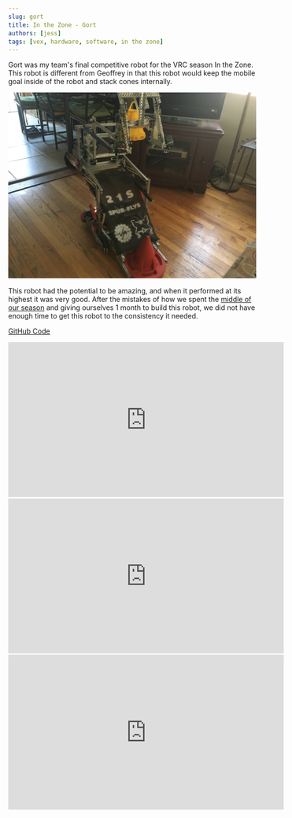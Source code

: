 ```yaml
---
slug: gort
title: In the Zone - Gort
authors: [jess]
tags: [vex, hardware, software, in the zone]
---
```


Gort was my team's final competitive robot for the VRC season In the Zone. This robot is different from Geoffrey in that this robot would keep the mobile goal inside of the robot and stack cones internally.

![](banner.jpg)

<!--truncate-->

This robot had the potential to be amazing, and when it performed at its highest it was very good.  After the mistakes of how we spent the [middle of our season](https://www.roboticsisez.com/projects/middle-in-the-zone) and giving ourselves 1 month to build this robot, we did not have enough time to get this robot to the consistency it needed.    

[GitHub Code](https://github.com/Unionjackjz1/GORT)
<iframe width="560" height="315" src="https://www.youtube.com/embed/glahhBM9XQA?si=v3Sn6-h3PDXDrbJf" title="YouTube video player" frameborder="0" allow="accelerometer; autoplay; clipboard-write; encrypted-media; gyroscope; picture-in-picture; web-share" allowfullscreen></iframe>  
<iframe width="560" height="315" src="https://www.youtube.com/embed/ommpbahUyoY?si=jPxcI-MGm3ebHPJ-" title="YouTube video player" frameborder="0" allow="accelerometer; autoplay; clipboard-write; encrypted-media; gyroscope; picture-in-picture; web-share" allowfullscreen></iframe>  
<iframe width="560" height="315" src="https://www.youtube.com/embed/CQ5raQ1NLmo?si=vlvMu8niAEAHR2ux" title="YouTube video player" frameborder="0" allow="accelerometer; autoplay; clipboard-write; encrypted-media; gyroscope; picture-in-picture; web-share" allowfullscreen></iframe>